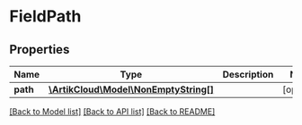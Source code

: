 # FieldPath

## Properties
Name | Type | Description | Notes
------------ | ------------- | ------------- | -------------
**path** | [**\ArtikCloud\Model\NonEmptyString[]**](NonEmptyString.md) |  | [optional] 

[[Back to Model list]](../README.md#documentation-for-models) [[Back to API list]](../README.md#documentation-for-api-endpoints) [[Back to README]](../README.md)


